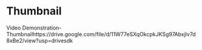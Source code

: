 # Thumbnail


Video Demonstration-Thumbnailhttps://drive.google.com/file/d/11W77eSXqOkcpkJKSg97Abxjlv7d8xBe2/view?usp=drivesdk
